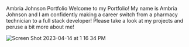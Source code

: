 Ambria Johnson Portfolio
Welcome to my Portfolio! My name is Ambria Johnson and I am confidently making a career switch from a pharmacy technician to a full stack developer! Please take a look at my projects and peruse a bit more about me!


![Screen Shot 2023-04-14 at 1 16 34 PM](https://user-images.githubusercontent.com/53230728/232112954-c5a99d18-7e7e-406d-9306-50e19f4b231c.png)

